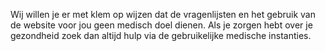 Wij willen je er met klem op wijzen dat de vragenlijsten en het gebruik van de website voor jou geen medisch doel dienen. Als je zorgen hebt over je gezondheid zoek dan altijd hulp via de gebruikelijke medische instanties.